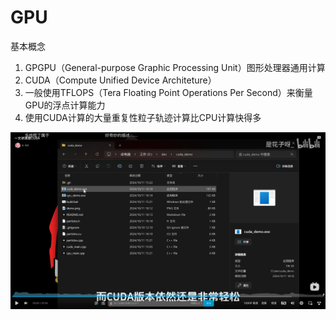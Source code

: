 

# GPU

基本概念

1. GPGPU（General-purpose Graphic Processing Unit）图形处理器通用计算
2. CUDA（Compute Unified Device Architeture）
3. 一般使用TFLOPS（Tera Floating Point Operations Per Second）来衡量GPU的浮点计算能力
4. 使用CUDA计算的大量重复性粒子轨迹计算比CPU计算快得多



![image-20241109162820615](./20241109-gpu.assets/image-20241109162820615.png)